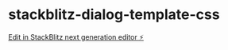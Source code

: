 # stackblitz-dialog-template-css

[Edit in StackBlitz next generation editor ⚡️](https://stackblitz.com/~/github.com/NaorYael/stackblitz-dialog-template-css)